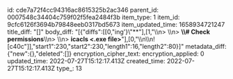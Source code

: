 id: cde7a72f4cc94316ac8615325b2ac346
parent_id: 0007548c34404c759f02f5fea2484f3b
item_type: 1
item_id: 9cfc6126f3694b79848eeb0317bd5673
item_updated_time: 1658934721247
title_diff: "[]"
body_diff: "[{\"diffs\":[[0,\"ing'}\\\"**\"],[1,\"\\\n> \\\n> **\\\\# Check permissions**\\\n> \\\n> **icacls &lt;.exe file&gt;**\"],[0,\"\\\n\\\n![c40c\"]],\"start1\":230,\"start2\":230,\"length1\":16,\"length2\":80}]"
metadata_diff: {"new":{},"deleted":[]}
encryption_cipher_text: 
encryption_applied: 0
updated_time: 2022-07-27T15:12:17.413Z
created_time: 2022-07-27T15:12:17.413Z
type_: 13